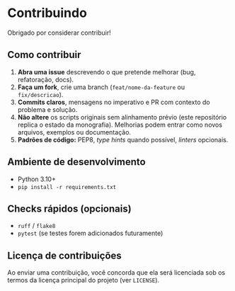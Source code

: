 # Contribuindo

Obrigado por considerar contribuir!

## Como contribuir

1. **Abra uma issue** descrevendo o que pretende melhorar (bug, refatoração, docs).
2. **Faça um fork**, crie uma branch (`feat/nome-da-feature` ou `fix/descricao`).
3. **Commits claros**, mensagens no imperativo e PR com contexto do problema e solução.
4. **Não altere** os scripts originais sem alinhamento prévio (este repositório replica o estado da monografia). Melhorias podem entrar como novos arquivos, exemplos ou documentação.
5. **Padrões de código:** PEP8, *type hints* quando possível, *linters* opcionais.

## Ambiente de desenvolvimento

- Python 3.10+
- `pip install -r requirements.txt`

## Checks rápidos (opcionais)

- `ruff` / `flake8`
- `pytest` (se testes forem adicionados futuramente)

## Licença de contribuições

Ao enviar uma contribuição, você concorda que ela será licenciada sob os termos da licença principal do projeto (ver `LICENSE`).
